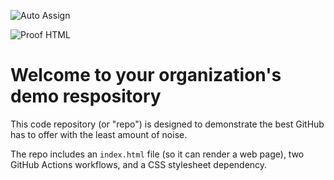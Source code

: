 ![Auto Assign](https://github.com/Developers-Capstone/demo-repository/actions/workflows/auto-assign.yml/badge.svg)

![Proof HTML](https://github.com/Developers-Capstone/demo-repository/actions/workflows/proof-html.yml/badge.svg)

# Welcome to your organization's demo respository
This code repository (or "repo") is designed to demonstrate the best GitHub has to offer with the least amount of noise.

The repo includes an `index.html` file (so it can render a web page), two GitHub Actions workflows, and a CSS stylesheet dependency.
